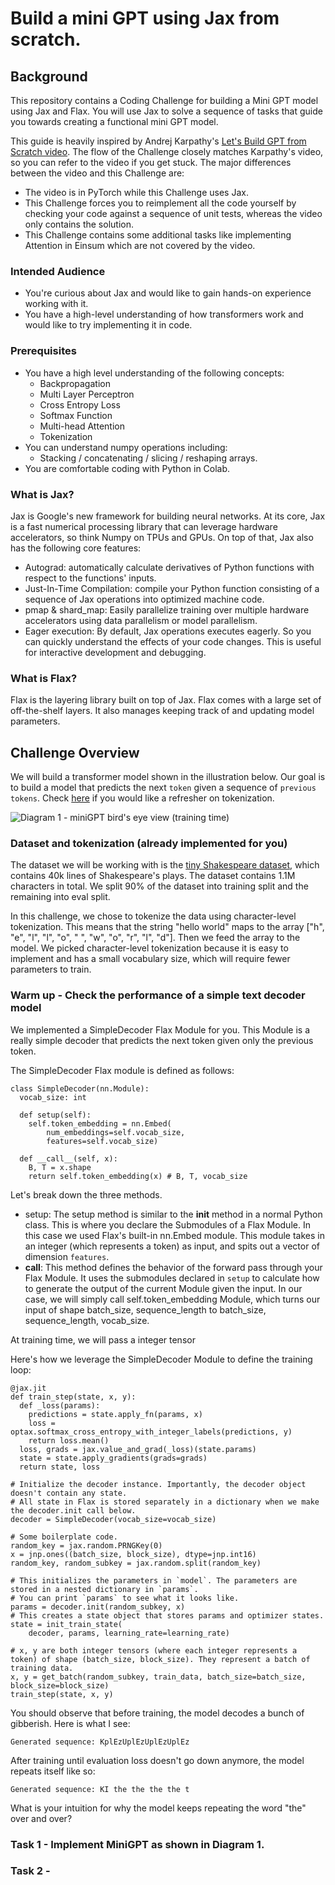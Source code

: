 # Build a mini GPT using Jax from scratch.

## Background
This repository contains a Coding Challenge for building a Mini GPT model using Jax and Flax. You will use Jax to solve a sequence of tasks that guide you towards creating a functional mini GPT model.

This guide is heavily inspired by Andrej Karpathy's [Let's Build GPT from Scratch video](https://www.youtube.com/watch?v=kCc8FmEb1nY). The flow of the Challenge closely matches Karpathy's video, so you can refer to the video if you get stuck. The major differences between the video and this Challenge are:
* The video is in PyTorch while this Challenge uses Jax.
* This Challenge forces you to reimplement all the code yourself by checking your code against a sequence of unit tests, whereas the video only contains the solution.
* This Challenge contains some additional tasks like implementing Attention in Einsum which are not covered by the video.

### Intended Audience
* You're curious about Jax and would like to gain hands-on experience working with it.
* You have a high-level understanding of how transformers work and would like to try implementing it in code.

### Prerequisites
* You have a high level understanding of the following concepts:
    * Backpropagation
    * Multi Layer Perceptron
    * Cross Entropy Loss
    * Softmax Function
    * Multi-head Attention
    * Tokenization
* You can understand numpy operations including:
    * Stacking / concatenating / slicing / reshaping arrays.
* You are comfortable coding with Python in Colab.
 
### What is Jax?
Jax is Google's new framework for building neural networks. At its core, Jax is a fast numerical processing library that can leverage hardware accelerators, so think Numpy on TPUs and GPUs. On top of that, Jax also has the following core features:
* Autograd: automatically calculate derivatives of Python functions with respect to the functions' inputs.
* Just-In-Time Compilation: compile your Python function consisting of a sequence of Jax operations into optimized machine code.
* pmap & shard_map: Easily parallelize training over multiple hardware accelerators using data parallelism or model parallelism.
* Eager execution: By default, Jax operations executes eagerly. So you can quickly understand the effects of your code changes. This is useful for interactive development and debugging.

### What is Flax?
Flax is the layering library built on top of Jax. Flax comes with a large set of off-the-shelf layers. It also manages keeping track of and updating model parameters. 

## Challenge Overview
We will build a transformer model shown in the illustration below. Our goal is to build a model that predicts the next `token` given a sequence of `previous tokens`. Check [here](https://seantrott.substack.com/p/tokenization-in-large-language-models) if you would like a refresher on tokenization.

![Diagram 1 - miniGPT bird's eye view (training time)](./pictures/image.png)

### Dataset and tokenization (already implemented for you)
The dataset we will be working with is the [tiny Shakespeare dataset](https://www.tensorflow.org/datasets/catalog/tiny_shakespeare), which contains 40k lines of Shakespeare's plays. The dataset contains 1.1M characters in total. We split 90% of the dataset into training split and the remaining into eval split.

In this challenge, we chose to tokenize the data using character-level tokenization. This means that the string "hello world" maps to the array ["h", "e", "l", "l", "o", " ", "w", "o", "r", "l", "d"]. Then we feed the array to the model. We picked character-level tokenization because it is easy to implement and has a small vocabulary size, which will require fewer parameters to train.
### Warm up - Check the performance of a simple text decoder model
We implemented a SimpleDecoder Flax Module for you. This Module is a really simple decoder that predicts the next token given only the previous token.

The SimpleDecoder Flax module is defined as follows:
```
class SimpleDecoder(nn.Module):
  vocab_size: int

  def setup(self):
    self.token_embedding = nn.Embed(
        num_embeddings=self.vocab_size,
        features=self.vocab_size)

  def __call__(self, x):
    B, T = x.shape
    return self.token_embedding(x) # B, T, vocab_size
```
Let's break down the three methods.
* setup: The setup method is similar to the __init__ method in a normal Python class. This is where you declare the Submodules of a Flax Module. In this case we used Flax's built-in nn.Embed module.
  This module takes in an integer (which represents a token) as input, and spits out a vector of dimension `features`.
* __call__: This method defines the behavior of the forward pass through your Flax Module. It uses the submodules declared in `setup` to calculate how to generate the output of the current Module given the input.
In our case, we will simply call self.token_embedding Module, which turns our input of shape batch_size, sequence_length to batch_size, sequence_length, vocab_size.

At training time, we will pass a integer tensor 

Here's how we leverage the SimpleDecoder Module to define the training loop:
```
@jax.jit
def train_step(state, x, y):
  def _loss(params):
    predictions = state.apply_fn(params, x)
    loss = optax.softmax_cross_entropy_with_integer_labels(predictions, y)
    return loss.mean()
  loss, grads = jax.value_and_grad(_loss)(state.params)
  state = state.apply_gradients(grads=grads)
  return state, loss

# Initialize the decoder instance. Importantly, the decoder object doesn't contain any state.
# All state in Flax is stored separately in a dictionary when we make the decoder.init call below.
decoder = SimpleDecoder(vocab_size=vocab_size)

# Some boilerplate code.
random_key = jax.random.PRNGKey(0)
x = jnp.ones((batch_size, block_size), dtype=jnp.int16)
random_key, random_subkey = jax.random.split(random_key)

# This initializes the parameters in `model`. The parameters are stored in a nested dictionary in `params`.
# You can print `params` to see what it looks like.
params = decoder.init(random_subkey, x)
# This creates a state object that stores params and optimizer states.
state = init_train_state(
    decoder, params, learning_rate=learning_rate)

# x, y are both integer tensors (where each integer represents a token) of shape (batch_size, block_size). They represent a batch of training data.
x, y = get_batch(random_subkey, train_data, batch_size=batch_size, block_size=block_size)
train_step(state, x, y)
```

You should observe that before training, the model decodes a bunch of gibberish. Here is what I see:
```
Generated sequence: KplEzUplEzUplEzUplEz
```

After training until evaluation loss doesn't go down anymore, the model repeats itself like so:
```
Generated sequence: KI the the the the t
```
What is your intuition for why the model keeps repeating the word "the" over and over?
### Task 1 - Implement MiniGPT as shown in Diagram 1.

### Task 2 - 
